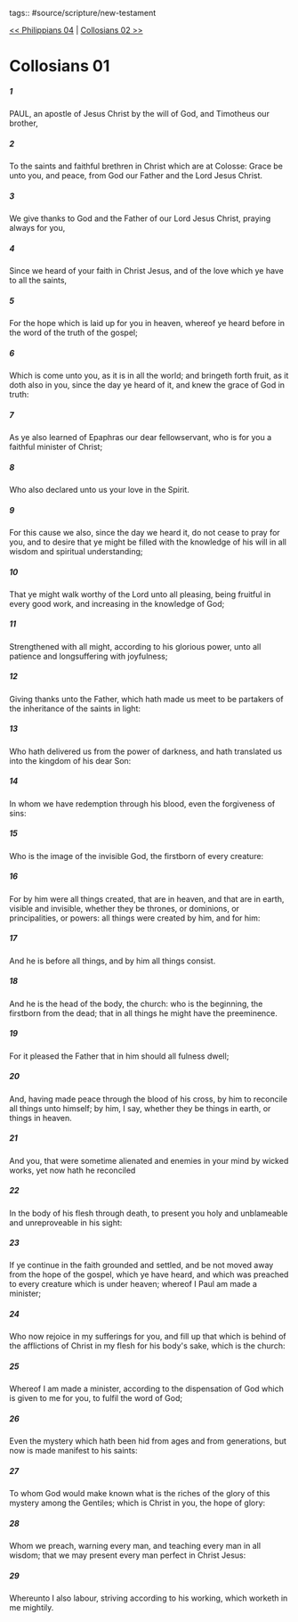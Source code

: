 tags:: #source/scripture/new-testament

[<< Philippians 04](/New_Testament/11_Philippians/Philippians_04.md) | [Collosians 02 >>](/New_Testament/12_Collosians/Collosians_02.md)

# Collosians 01

##### 1

PAUL, an apostle of Jesus Christ by the will of God, and Timotheus our brother,

##### 2

To the saints and faithful brethren in Christ which are at Colosse: Grace be unto you, and peace, from God our Father and the Lord Jesus Christ.

##### 3

We give thanks to God and the Father of our Lord Jesus Christ, praying always for you,

##### 4

Since we heard of your faith in Christ Jesus, and of the love which ye have to all the saints,

##### 5

For the hope which is laid up for you in heaven, whereof ye heard before in the word of the truth of the gospel;

##### 6

Which is come unto you, as it is in all the world; and bringeth forth fruit, as it doth also in you, since the day ye heard of it, and knew the grace of God in truth:

##### 7

As ye also learned of Epaphras our dear fellowservant, who is for you a faithful minister of Christ;

##### 8

Who also declared unto us your love in the Spirit.

##### 9

For this cause we also, since the day we heard it, do not cease to pray for you, and to desire that ye might be filled with the knowledge of his will in all wisdom and spiritual understanding;

##### 10

That ye might walk worthy of the Lord unto all pleasing, being fruitful in every good work, and increasing in the knowledge of God;

##### 11

Strengthened with all might, according to his glorious power, unto all patience and longsuffering with joyfulness;

##### 12

Giving thanks unto the Father, which hath made us meet to be partakers of the inheritance of the saints in light:

##### 13

Who hath delivered us from the power of darkness, and hath translated us into the kingdom of his dear Son:

##### 14

In whom we have redemption through his blood, even the forgiveness of sins:

##### 15

Who is the image of the invisible God, the firstborn of every creature:

##### 16

For by him were all things created, that are in heaven, and that are in earth, visible and invisible, whether they be thrones, or dominions, or principalities, or powers: all things were created by him, and for him:

##### 17

And he is before all things, and by him all things consist.

##### 18

And he is the head of the body, the church: who is the beginning, the firstborn from the dead; that in all things he might have the preeminence.

##### 19

For it pleased the Father that in him should all fulness dwell;

##### 20

And, having made peace through the blood of his cross, by him to reconcile all things unto himself; by him, I say, whether they be things in earth, or things in heaven.

##### 21

And you, that were sometime alienated and enemies in your mind by wicked works, yet now hath he reconciled

##### 22

In the body of his flesh through death, to present you holy and unblameable and unreproveable in his sight:

##### 23

If ye continue in the faith grounded and settled, and be not moved away from the hope of the gospel, which ye have heard, and which was preached to every creature which is under heaven; whereof I Paul am made a minister;

##### 24

Who now rejoice in my sufferings for you, and fill up that which is behind of the afflictions of Christ in my flesh for his body's sake, which is the church:

##### 25

Whereof I am made a minister, according to the dispensation of God which is given to me for you, to fulfil the word of God;

##### 26

Even the mystery which hath been hid from ages and from generations, but now is made manifest to his saints:

##### 27

To whom God would make known what is the riches of the glory of this mystery among the Gentiles; which is Christ in you, the hope of glory:

##### 28

Whom we preach, warning every man, and teaching every man in all wisdom; that we may present every man perfect in Christ Jesus:

##### 29

Whereunto I also labour, striving according to his working, which worketh in me mightily.
